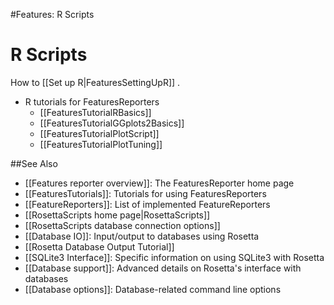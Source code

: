 #Features: R Scripts 

R Scripts
=========

How to [[Set up R|FeaturesSettingUpR]] .

* R tutorials for FeaturesReporters
  * [[FeaturesTutorialRBasics]]
  * [[FeaturesTutorialGGplots2Basics]]
  * [[FeaturesTutorialPlotScript]]
  * [[FeaturesTutorialPlotTuning]]

##See Also

* [[Features reporter overview]]: The FeaturesReporter home page
* [[FeaturesTutorials]]: Tutorials for using FeaturesReporters
* [[FeatureReporters]]: List of implemented FeatureReporters
* [[RosettaScripts home page|RosettaScripts]]
* [[RosettaScripts database connection options]]
* [[Database IO]]: Input/output to databases using Rosetta
* [[Rosetta Database Output Tutorial]]
* [[SQLite3 Interface]]: Specific information on using SQLite3 with Rosetta
* [[Database support]]: Advanced details on Rosetta's interface with databases
* [[Database options]]: Database-related command line options